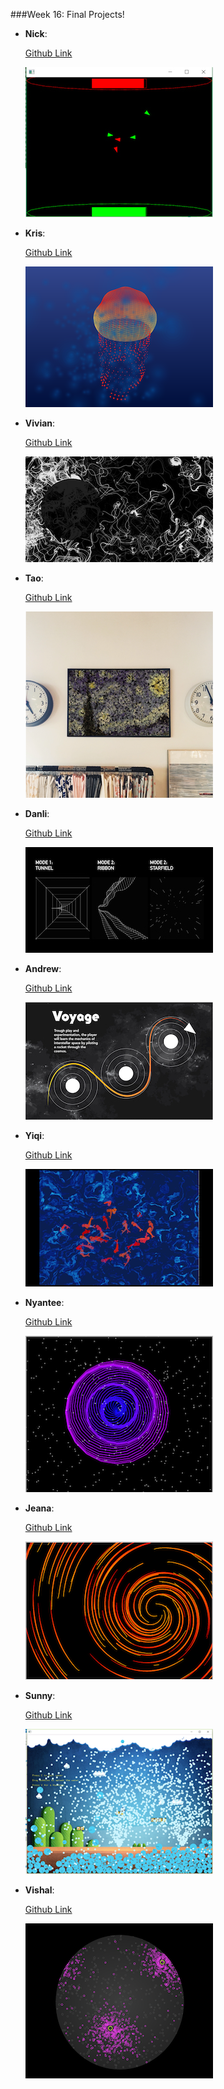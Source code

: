 
###Week 16: Final Projects!


* **Nick**: 
	
	
	[Github Link](https://github.com/teacow2/fortugnn_AlgoSims2106/tree/master/Final)
	
	![Nick](images/nick.jpg)
		
* **Kris**: 

	[Github Link](https://github.com/krisliqc/liq529_AlgoSims2016)
	
	![kris](images/kris_image.png)
	

* **Vivian**: 

	[Github Link](https://github.com/thevivs/leet107_algosims2016/tree/master/FINALS_final)
	
	![Vivian](images/vivian_image.png)


* **Tao**: 

	[Github Link](https://github.com/monkbysea/weit896_AlgoSims2016/tree/master/Final%20presentation)

	![Tao](images/tao.png)


* **Danli**: 

	[Github Link](https://github.com/DanliHu/hud092_AlgoSims2016/tree/master/Final)
	
	![Danli](images/danli.jpeg)
	
	
* **Andrew**: 

	[Github Link](https://github.com/thatcotter/cotta074_algosims2016/tree/master/wk16_final)
	
	![andrew](images/andrew.jpg)
	
* **Yiqi**:

	[Github Link](https://github.com/qishisuicong/suny030_AlgoSims2016/tree/master/Final_Project)
	
	![yiqi](images/yiqi.png)
	

* **Nyantee**: 

	[Github Link](https://github.com/nyantee/ashen733__AlgoSims2016/tree/master/FINAL)

	![nyantee](images/nyantee.png)


* **Jeana**: 

	[Github Link](https://github.com/jeanachesnik/chesj445_AlgoSims2016/tree/master/Final8)
	
	![Jeana](images/jeana.png)


* **Sunny**: 

	[Github Link](https://github.com/sunnythedude/podia270_AlgoSims2016/tree/master/FINAL)

	![Sunny](images/sunny.png)


* **Vishal**: 

	[Github Link](https://github.com/vishaalravikumar/Vishaal_AlgoSims2016/tree/master/w15_FinalProject)

	![vishal](images/vishal.png)




